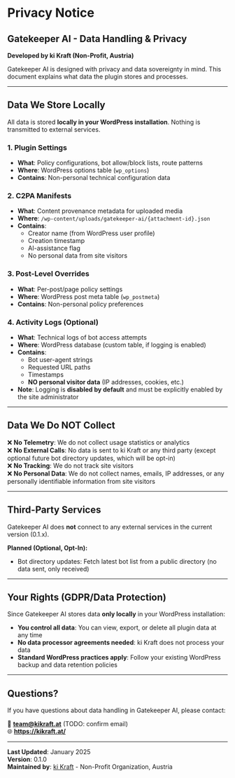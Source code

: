 # Privacy Notice

## Gatekeeper AI - Data Handling & Privacy

**Developed by ki Kraft (Non-Profit, Austria)**

Gatekeeper AI is designed with privacy and data sovereignty in mind. This document explains what data the plugin stores and processes.

---

## Data We Store Locally

All data is stored **locally in your WordPress installation**. Nothing is transmitted to external services.

### 1. Plugin Settings

- **What**: Policy configurations, bot allow/block lists, route patterns
- **Where**: WordPress options table (`wp_options`)
- **Contains**: Non-personal technical configuration data

### 2. C2PA Manifests

- **What**: Content provenance metadata for uploaded media
- **Where**: `/wp-content/uploads/gatekeeper-ai/{attachment-id}.json`
- **Contains**: 
  - Creator name (from WordPress user profile)
  - Creation timestamp
  - AI-assistance flag
  - No personal data from site visitors

### 3. Post-Level Overrides

- **What**: Per-post/page policy settings
- **Where**: WordPress post meta table (`wp_postmeta`)
- **Contains**: Non-personal policy preferences

### 4. Activity Logs (Optional)

- **What**: Technical logs of bot access attempts
- **Where**: WordPress database (custom table, if logging is enabled)
- **Contains**: 
  - Bot user-agent strings
  - Requested URL paths
  - Timestamps
  - **NO personal visitor data** (IP addresses, cookies, etc.)
- **Note**: Logging is **disabled by default** and must be explicitly enabled by the site administrator

---

## Data We Do NOT Collect

❌ **No Telemetry**: We do not collect usage statistics or analytics  
❌ **No External Calls**: No data is sent to ki Kraft or any third party (except optional future bot directory updates, which will be opt-in)  
❌ **No Tracking**: We do not track site visitors  
❌ **No Personal Data**: We do not collect names, emails, IP addresses, or any personally identifiable information from site visitors  

---

## Third-Party Services

Gatekeeper AI does **not** connect to any external services in the current version (0.1.x).

**Planned (Optional, Opt-In):**
- Bot directory updates: Fetch latest bot list from a public directory (no data sent, only received)

---

## Your Rights (GDPR/Data Protection)

Since Gatekeeper AI stores data **only locally** in your WordPress installation:

- **You control all data**: You can view, export, or delete all plugin data at any time
- **No data processor agreements needed**: ki Kraft does not process your data
- **Standard WordPress practices apply**: Follow your existing WordPress backup and data retention policies

---

## Questions?

If you have questions about data handling in Gatekeeper AI, please contact:

📧 **team@kikraft.at** (TODO: confirm email)  
🌐 **https://kikraft.at/**

---

**Last Updated**: January 2025  
**Version**: 0.1.0  
**Maintained by**: [ki Kraft](https://kikraft.at/) - Non-Profit Organization, Austria
